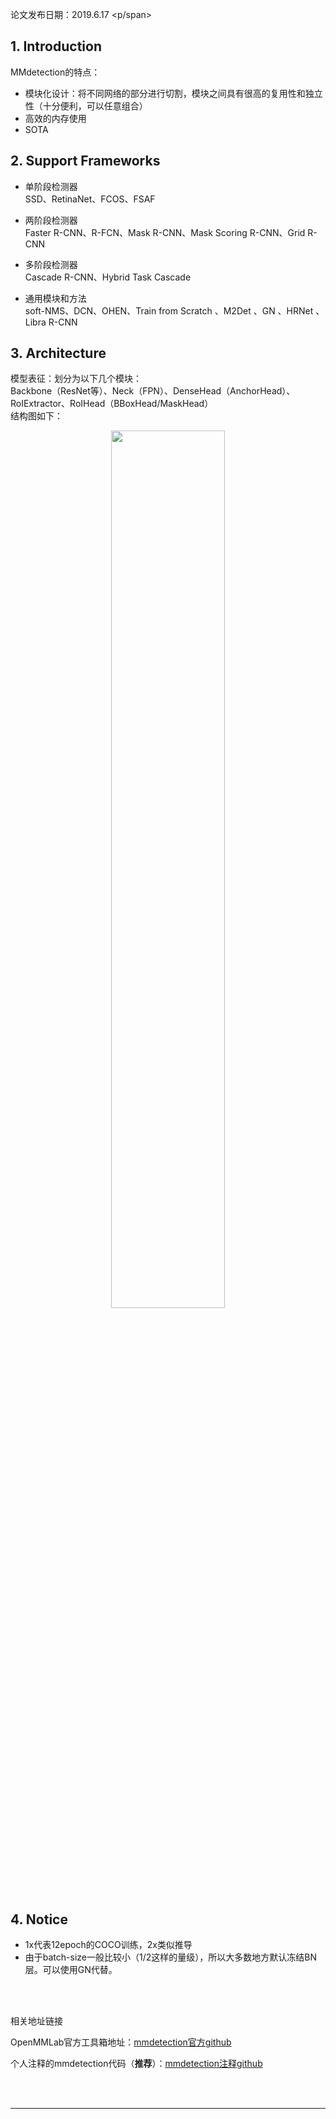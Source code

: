 
<span id="inline-blue">论文发布日期：2019.6.17 <p/span>


## 1. Introduction

MMdetection的特点：
* 模块化设计：将不同网络的部分进行切割，模块之间具有很高的复用性和独立性（十分便利，可以任意组合）
* 高效的内存使用
* SOTA


## 2. Support Frameworks  
* 单阶段检测器  
SSD、RetinaNet、FCOS、FSAF

* 两阶段检测器  
Faster R-CNN、R-FCN、Mask R-CNN、Mask Scoring R-CNN、Grid R-CNN

* 多阶段检测器  
Cascade R-CNN、Hybrid Task Cascade

* 通用模块和方法  
soft-NMS、DCN、OHEN、Train from Scratch 、M2Det 、GN 、HRNet 、Libra R-CNN

## 3. Architecture

模型表征：划分为以下几个模块：          
Backbone（ResNet等）、Neck（FPN）、DenseHead（AnchorHead）、RoIExtractor、RoIHead（BBoxHead/MaskHead）       
结构图如下：
<center><img src="http://chaserblog.test.upcdn.net/blogs/paper/mmdetection/1.png" alt="" style="width:60%" /></center>

## 4. Notice
* 1x代表12epoch的COCO训练，2x类似推导
* 由于batch-size一般比较小（1/2这样的量级），所以大多数地方默认冻结BN层。可以使用GN代替。

<br>
<br>

<p id="div-border-top-blue">相关地址链接</p> 

OpenMMLab官方工具箱地址：[mmdetection官方github](https://github.com/open-mmlab/mmdetection)  

个人注释的mmdetection代码（**推荐**）：[mmdetection注释github](https://github.com/ming71/mmdetection-annotated)






<br>
<br>
<hr />